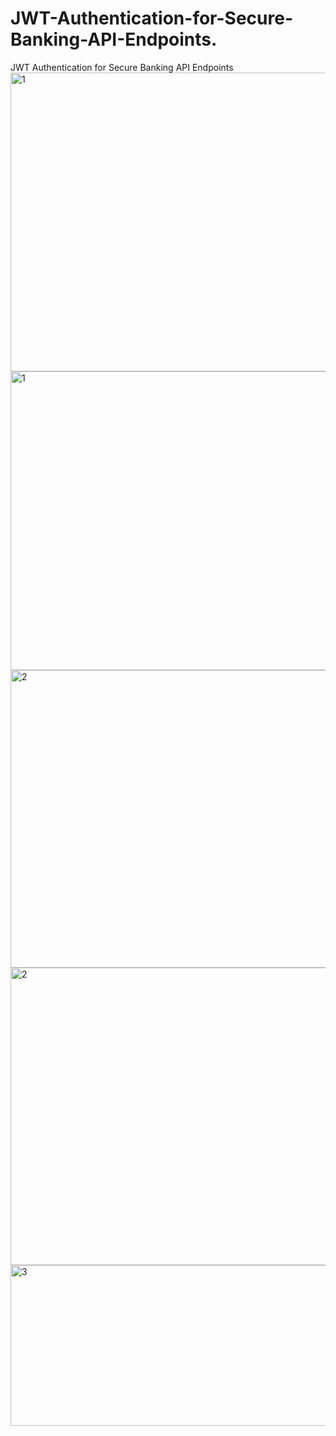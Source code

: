 # JWT-Authentication-for-Secure-Banking-API-Endpoints.
JWT Authentication for Secure Banking API Endpoints
<img width="788" height="478" alt="1" src="https://github.com/user-attachments/assets/fc19e49e-f4f0-493e-a9a8-4bf428537d48" />
<img width="788" height="478" alt="1" src="https://github.com/user-attachments/assets/6fa98355-bdf7-45c8-83ed-b6f006b4c848" />
<img width="792" height="476" alt="2" src="https://github.com/user-attachments/assets/839268b1-b073-46ee-aef9-40d90d94af5f" />
<img width="792" height="476" alt="2" src="https://github.com/user-attachments/assets/49ff5e02-203a-471a-862c-e239f3c0ba8f" />
<img width="788" height="257" alt="3" src="https://github.com/user-attachments/assets/d983ad1f-847e-434e-a7a2-98018474826c" />
